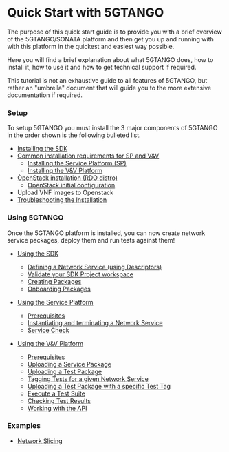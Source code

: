 # Quick Start with 5GTANGO

The purpose of this quick start guide is to provide you with a brief overview of the 5GTANGO/SONATA platform and then get you up and running with with this platform in the quickest and easiest way possible.

Here you will find a brief explanation about what 5GTANGO does, how to install it, how to use it and how to get technical support if required.

This tutorial is not an exhaustive guide to all features of 5GTANGO, but rather an "umbrella" document that will guide you to the more extensive documentation if required.

### Setup
To setup 5GTANGO you must install the 3 major components of 5GTANGO  in the order shown is the following bulleted list.
  * [Installing the SDK](/sdk-installation)
  * [Common installation requirements for SP and V&V](/common-installation)
    * [Installing the Service Platform (SP)](/sp-installation)
    * [Installing the V&V Platform](/vnv-installation)
  * [ÒpenStack installation (RDO distro)](rdo-install.md)
    * [OpenStack initial configuration](openstack-basic-starting-guide.md)
  * Upload VNF images to Openstack
  * [Troubleshooting the Installation](/troubleshooting.md)
  
### Using 5GTANGO

Once the 5GTANGO platform is installed, you can now create network service packages, deploy them and run tests against them!
 
* [Using the SDK](/sdk)
  * [Defining a Network Service (using Descriptors)](/sdk#descriptors-creation)
  * [Validate your SDK Project workspace](/sdk#validation)
  * [Creating Packages](/sdk#package-creation)
  * [Onboarding Packages](/sdk#package-on-boarding)
  
* [Using the Service Platform](/sp)
  * [Prerequisites](/sp#prerequisites)
  * [Instantiating and terminating a Network Service](/sp#instantiating-and-terminating-a-network-service)
  * [Service Check](/sp#service-check)

* [Using the V&V Platform](/vnv.md)
  * [Prerequisites](/vnv.md#prerequisites)
  * [Uploading a Service Package](/vnv.md#upload-a-service-package)
  * [Uploading a Test Package](/vnv.md#upload-a--service-package)
  * [Tagging Tests for a given Network Service](/vnv.md#tagging-tests-for-a-given-network-service)
  * [Uploading a Test Package with a specific Test Tag](/vnv.md#uploading-a-test-package-with-a-specific-test-tag)
  * [Execute a Test Suite](/vnv.md#execute-a-test-suite) 
  * [Checking Test Results](/vnv.md#checking-test-results) 
  * [Working with the API](/vnv.md#working-with-the-API)  


### Examples
  * [Network Slicing](/slicing)